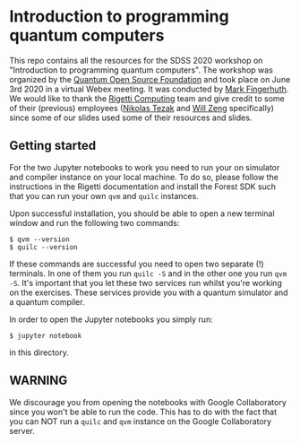 # Introduction to programming quantum computers

This repo contains all the resources for the SDSS 2020 workshop on "Introduction to programming quantum computers". The workshop was organized by the [Quantum Open Source Foundation](https://qosf.org) and took place on June 3rd 2020 in a virtual Webex meeting. It was conducted by [Mark Fingerhuth](https://github.com/markf94). We would like to thank the [Rigetti Computing](https://rigetti.com) team and give credit to some of their (previous) employees ([Nikolas Tezak](https://github.com/ntezak) and [Will Zeng](https://github.com/willzeng) specifically) since some of our slides used some of their resources and slides.

## Getting started

For the two Jupyter notebooks to work you need to run your on simulator and compiler instance on your local machine. To do so, please follow the instructions in the Rigetti documentation and install the Forest SDK such that you can run your own `qvm` and `quilc` instances.

Upon successful installation, you should be able to open a new terminal window and run the following two commands:

```
$ qvm --version
$ quilc --version
```

If these commands are successful you need to open two separate (!) terminals. In one of them you run `quilc -S` and in the other one you run `qvm -S`. It's important that you let these two services run whilst you're working on the exercises. These services provide you with a quantum simulator and a quantum compiler.

In order to open the Jupyter notebooks you simply run:

```
$ jupyter notebook
```

in this directory. 

## WARNING

We discourage you from opening the notebooks with Google Collaboratory since you won't be able to run the code. This has to do with the fact that you can NOT run a `quilc` and `qvm` instance on the Google Collaboratory server.
